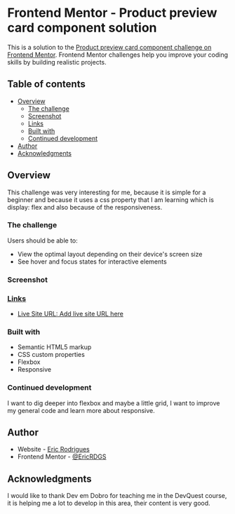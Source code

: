 # Frontend Mentor - Product preview card component solution

This is a solution to the [Product preview card component challenge on Frontend Mentor](https://www.frontendmentor.io/challenges/product-preview-card-component-GO7UmttRfa). Frontend Mentor challenges help you improve your coding skills by building realistic projects. 

## Table of contents

- [Overview](#overview)
  - [The challenge](#the-challenge)
  - [Screenshot](#screenshot)
  - [Links](#links)
  - [Built with](#built-with)
  - [Continued development](#continued-development)
- [Author](#author)
- [Acknowledgments](#acknowledgments)

## Overview

This challenge was very interesting for me, because it is simple for a beginner and because it uses a css property that I am learning which is display: flex and also because of the responsiveness.

### The challenge

Users should be able to:

- View the optimal layout depending on their device's screen size
- See hover and focus states for interactive elements

### Screenshot

<a href="src/images/Screenshot-desktop.jpg">
<a href="src/images/Screenshot-mobile.jpg">

### Links

- Live Site URL: [Add live site URL here](https://ericrdgs.github.io/Product-Preview-Card/)

### Built with

- Semantic HTML5 markup
- CSS custom properties
- Flexbox
- Responsive

### Continued development

I want to dig deeper into flexbox and maybe a little grid, I want to improve my general code and learn more about responsive.

## Author

- Website - [Eric Rodrigues](https://github.com/EricRDGS)
- Frontend Mentor - [@EricRDGS](https://www.frontendmentor.io/profile/EricRDGS)

## Acknowledgments


I would like to thank Dev em Dobro for teaching me in the DevQuest course, it is helping me a lot to develop in this area, their content is very good.
